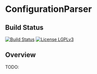 ConfigurationParser
==========

## Build Status

[![Build Status](https://travis-ci.org/DotNetCraft/ConfigurationParser.svg?branch=master)](https://travis-ci.org/DotNetCraft/ConfigurationParser) [![License LGPLv3](https://img.shields.io/badge/license-LGPLv3-green.svg)](http://www.gnu.org/licenses/lgpl-3.0.html)

## Overview

TODO:
